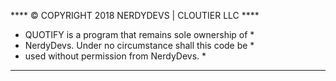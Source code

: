 ****     © COPYRIGHT 2018 NERDYDEVS | CLOUTIER LLC     ****
*   QUOTIFY is a program that remains sole ownership of   *
*   NerdyDevs. Under no circumstance shall this code be   *
*   used without permission from NerdyDevs.               *
***********************************************************
